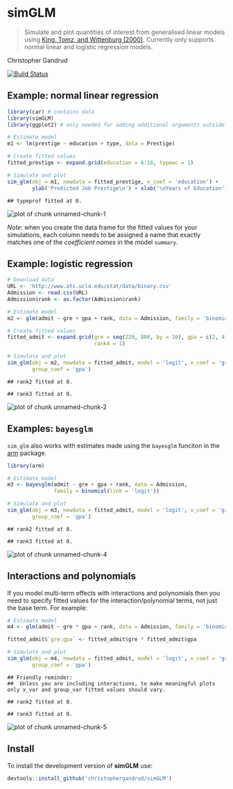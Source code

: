 # simGLM

> Simulate and plot quantities of interest from generalised linear
    models using [King, Tomz, and Wittenburg (2000)](http://www.jstor.org/stable/2669316).
    Currently only supports normal linear and logistic regression models.

Christopher Gandrud

[![Build Status](https://travis-ci.org/christophergandrud/simGLM.svg?branch=master)](https://travis-ci.org/christophergandrud/simGLM)

## Example: normal linear regression


```r
library(car) # contains data
library(simGLM)
library(ggplot2) # only needed for adding additional arguments outside of sim_glm

# Estimate model
m1 <- lm(prestige ~ education + type, data = Prestige)

# Create fitted values
fitted_prestige <- expand.grid(education = 6:16, typewc = 1)

# Simulate and plot
sim_glm(obj = m1, newdata = fitted_prestige, x_coef = 'education') +
        ylab('Predicted Job Prestige\n') + xlab('\nYears of Education')
```

```
## typeprof fitted at 0.
```

![plot of chunk unnamed-chunk-1](figure/unnamed-chunk-1-1.png)

*Note:* when you create the data frame for the fitted values for your simulations, each column needs to be assigned a name that exactly matches one of the *coefficient names* in the model `summary`.  

## Example: logistic regression


```r
# Download data
URL <- 'http://www.ats.ucla.edu/stat/data/binary.csv'
Admission <- read.csv(URL)
Admission$rank <- as.factor(Admission$rank)

# Estimate model
m2 <- glm(admit ~ gre + gpa + rank, data = Admission, family = 'binomial')

# Create fitted values
fitted_admit <- expand.grid(gre = seq(220, 800, by = 10), gpa = c(2, 4), 
                            rank4 = 1)

# Simulate and plot
sim_glm(obj = m2, newdata = fitted_admit, model = 'logit', x_coef = 'gre', 
        group_coef = 'gpa')
```

```
## rank2 fitted at 0.
```

```
## rank3 fitted at 0.
```

![plot of chunk unnamed-chunk-2](figure/unnamed-chunk-2-1.png)

## Examples: `bayesglm`

`sim_glm` also works with estimates made using the `bayesglm` funciton in the [arm](https://cran.r-project.org/web/packages/arm/index.html) package.


```r
library(arm)
```


```r
# Estimate model
m3 <- bayesglm(admit ~ gre + gpa + rank, data = Admission, 
               family = binomial(link = 'logit'))

# Simulate and plot
sim_glm(obj = m3, newdata = fitted_admit, model = 'logit', x_coef = 'gre', 
        group_coef = 'gpa')
```

```
## rank2 fitted at 0.
```

```
## rank3 fitted at 0.
```

![plot of chunk unnamed-chunk-4](figure/unnamed-chunk-4-1.png)

## Interactions and polynomials

If you model multi-term effects with interactions and polynomials then you need to specify fitted values for the interaction/polynomial terms, not just the base term. For example:


```r
# Estimate model
m4 <- glm(admit ~ gre * gpa + rank, data = Admission, family = 'binomial')

fitted_admit$`gre:gpa` <- fitted_admit$gre * fitted_admit$gpa

# Simulate and plot
sim_glm(obj = m4, newdata = fitted_admit, model = 'logit', x_coef = 'gre', 
        group_coef = 'gpa')
```

```
## Friendly reminder:
##  Unless you are including interactions, to make meaningful plots only x_var and group_var fitted values should vary.
```

```
## rank2 fitted at 0.
```

```
## rank3 fitted at 0.
```

![plot of chunk unnamed-chunk-5](figure/unnamed-chunk-5-1.png)

## Install

To install the development version of **simGLM** use:


```r
devtools::install_github('christophergandrud/simGLM')
```
